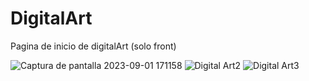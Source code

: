 # DigitalArt
Pagina de inicio de digitalArt (solo front)

![Captura de pantalla 2023-09-01 171158](https://github.com/DiegoBraseroSanchez/DigitalArt/assets/129300180/30f8292b-7af2-47c0-93e0-a93015a99288)
![Digital Art2](https://github.com/DiegoBraseroSanchez/DigitalArt/assets/129300180/9a65b577-9cba-404e-ab31-83aa751a5ff5)
![Digital Art3](https://github.com/DiegoBraseroSanchez/DigitalArt/assets/129300180/6a763339-5b8e-4ef0-854b-753f89caefe5)
